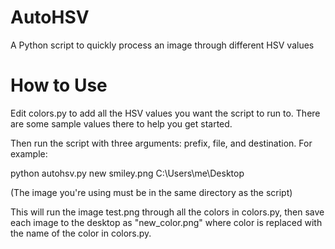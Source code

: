 # AutoHSV
A Python script to quickly process an image through different HSV values

# How to Use
Edit colors.py to add all the HSV values you want the script to run to. There
are some sample values there to help you get started.

Then run the script with three arguments: prefix, file, and destination.
For example:

python autohsv.py new smiley.png C:\Users\me\Desktop

(The image you're using must be in the same directory as the script)

This will run the image test.png through all the colors in colors.py, then save
each image to the desktop as "new_color.png" where color is replaced with the
name of the color in colors.py.
